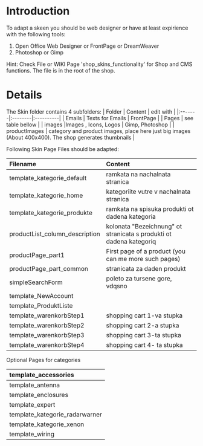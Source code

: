 # Introduction #

To adapt a skeen you should be web designer or have at least expirience with the following tools:
  1. Open Office Web Designer or FrontPage or DreamWeaver
  1. Photoshop or Gimp


Hint: Check File or WIKI Page 'shop\_skins\_functionality'  for Shop and CMS functions. The file is in the root of the shop.

# Details #

The Skin folder contains 4 subfolders:
| Folder | Content | edit with |
|:-------|:--------|:----------|
| Emails | Texts for Emails  | FrontPage |
| Pages  | see table bellow |
| images |Images , Icons, Logos | Gimp, Photoshop |
| productImages | category and product images, place here just big images (About 400x400). The shop generates thumbnails |

Following Skin Page Files should be adapted:

| Filename | Content |
|:---------|:--------|
| template\_kategorie\_default | ramkata na nachalnata stranica |
| template\_kategorie\_home | kategoriite vutre v nachalnata stranica |
| template\_kategorie\_produkte | ramkata na spisuka produkti ot dadena kategoria|
| productList\_column\_description | kolonata "Bezeichnung" ot stranicata s produkti ot dadena kategoriq|
| productPage\_part1 | First page of a product (you can me more such pages) |
| productPage\_part\_common | stranicata za daden produkt |
| simpleSearchForm | poleto za tursene gore, vdqsno |
| template\_NewAccount|         |
| template\_ProduktListe|         |
| template\_warenkorbStep1 | shopping cart 1-va stupka |
| template\_warenkorbStep2 | shopping cart 2-a stupka|
| template\_warenkorbStep3 | shopping cart 3-ta stupka|
| template\_warenkorbStep4 | shopping cart 4- ta stupka|

Optional Pages for categories

| template\_accessories|
|:---------------------|
| template\_antenna    |
| template\_enclosures |
| template\_expert     |
| template\_kategorie\_radarwarner|
| template\_kategorie\_xenon|
| template\_wiring     |